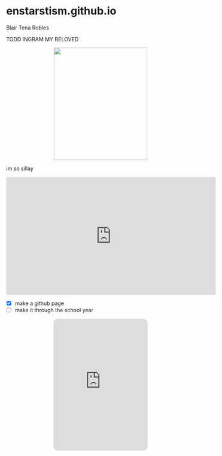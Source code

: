# enstarstism.github.io
Blair Tena Robles

 TODD INGRAM MY BELOVED 

<p align="center">
  <img width="250" height="300" src="https://static.wikia.nocookie.net/scottpilgrim/images/2/2d/Todd_ingram.png">
</p>

im so sillay

<p align="center">
<iframe width="560" height="315" src="https://www.youtube.com/embed/ye5v9mOkDh8?si=ZJHWsHkbO_QWEoyZ" title="YouTube video player" frameborder="0" allow="accelerometer; autoplay; clipboard-write; encrypted-media; gyroscope; picture-in-picture; web-share" allowfullscreen></iframe>
</p>

- [x] make a github page
- [ ] make it through the school year 

<p align="center">
<iframe style="border-radius:12px" src="https://open.spotify.com/embed/playlist/37i9dQZF1DXchirPPLF8A7?utm_source=generator" width="50%" height="352" frameBorder="0" allowfullscreen="" allow="autoplay; clipboard-write; encrypted-media; fullscreen; picture-in-picture" loading="lazy"></iframe> 
</p>
